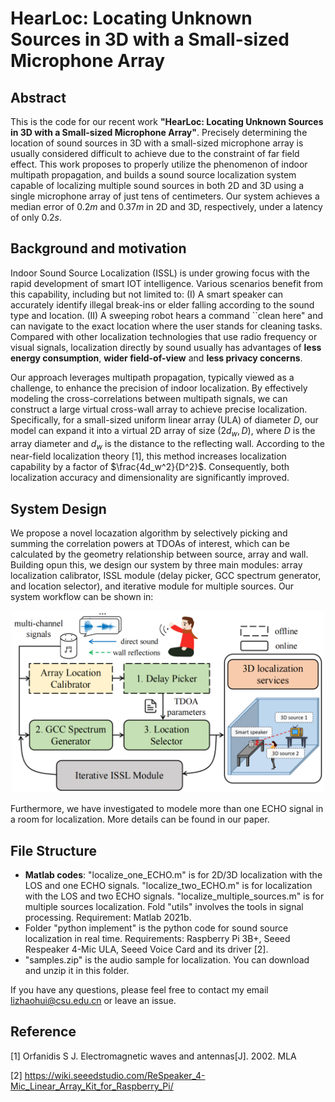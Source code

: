 # HearLoc: Locating Unknown Sources in 3D with a Small-sized Microphone Array


## Abstract

This is the code for our recent work **"HearLoc: Locating Unknown Sources in 3D with a Small-sized Microphone Array"**. Precisely determining the location of sound sources in 3D with a small-sized microphone array is usually considered difficult to achieve due to the constraint of far field effect. This work proposes to properly utilize the phenomenon of indoor multipath propagation, and builds a sound source localization system capable of localizing multiple sound sources in both 2D and 3D using a single microphone array of just tens of centimeters. Our system achieves a median error of $0.2m$ and $0.37m$ in 2D and 3D, respectively, under a latency of only $0.2s$. 

## Background and motivation

Indoor Sound Source Localization (ISSL) is under growing focus with the rapid development of smart IOT intelligence. Various scenarios benefit from this capability, including but not limited to: (I) A smart speaker can accurately identify illegal break-ins or elder falling according to the sound type and location. (II) A sweeping robot hears a command ``clean here" and can navigate to the exact location where the user stands for cleaning tasks. Compared with other localization technologies that use radio frequency or visual signals, localization directly by sound usually has advantages of **less energy consumption**, **wider field-of-view** and **less privacy concerns**. 

Our approach leverages multipath propagation, typically viewed as a challenge, to enhance the precision of indoor localization. By effectively modeling the cross-correlations between multipath signals, we can construct a large virtual cross-wall array to achieve precise localization. Specifically, for a small-sized uniform linear array (ULA) of diameter $D$, our model can expand it into a virtual 2D array of size $(2d_w, D)$, where $D$ is the array diameter and $d_w$ is the distance to the reflecting wall. According to the near-field localization theory [1], this method increases localization capability by a factor of $\frac{4d_w^2}{D^2}$. Consequently, both localization accuracy and dimensionality are significantly improved.

## System Design

We propose a novel locazation algorithm by selectively picking and summing the correlation powers at TDOAs of interest, which can be calculated by the geometry relationship between source, array and wall. Building opun this, we design our system by three main modules: array localization calibrator, ISSL module (delay picker, GCC spectrum generator, and location selector), and iterative module for multiple sources. Our system workflow can be shown in:
<div align="center">
<img src="https://github.com/Lizhaohui2000/HearLoc/blob/main/resource/architecture.png" alt="Example Image" width="500">
</div>

Furthermore, we have investigated to modele more than one ECHO signal in a room for localization. More details can be found in our paper. 

## File Structure

* **Matlab codes**: "localize_one_ECHO.m" is for 2D/3D localization with the LOS and one ECHO signals. "localize_two_ECHO.m" is for localization with the LOS and two ECHO signals. "localize_multiple_sources.m" is for multiple sources localization. Fold "utils" involves the tools in signal processing. Requirement: Matlab 2021b. 
* Folder "python implement" is the python code for sound source localization in real time. Requirements: Raspberry Pi 3B+, Seeed Respeaker 4-Mic ULA, Seeed Voice Card and its driver [2]. 
* "samples.zip" is the audio sample for localization. You can download and unzip it in this folder. 

If you have any questions, please feel free to contact my email lizhaohui@csu.edu.cn or leave an issue. 

## Reference

[1] Orfanidis S J. Electromagnetic waves and antennas[J]. 2002. MLA 

[2] https://wiki.seeedstudio.com/ReSpeaker_4-Mic_Linear_Array_Kit_for_Raspberry_Pi/

